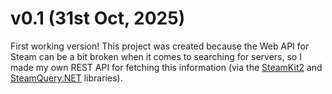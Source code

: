 # v0.1 (31st Oct, 2025)

First working version! This project was created because the Web API for Steam can be a bit broken when it comes to searching for servers, so I made my own REST API for fetching this information (via the [SteamKit2](https://github.com/SteamRE/SteamKit) and [SteamQuery.NET](https://github.com/cemahseri/SteamQuery.NET) libraries).